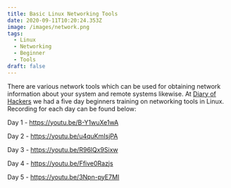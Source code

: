 ```yaml
---
title: Basic Linux Networking Tools
date: 2020-09-11T10:20:24.353Z
image: /images/network.png
tags:
  - Linux
  - Networking
  - Beginner
  - Tools
draft: false
---
```

There are various network tools which can be used for obtaining network information about your system and remote systems likewise. At [Diary of Hackers](https://diaryofhackers.com) we had a five day beginners training on networking tools in Linux. Recording for each day can be found below:

Day 1 - <https://youtu.be/B-Y1wuXe1wA>

Day 2 - <https://youtu.be/u4quKmIsjPA>

Day 3 - <https://youtu.be/R96lQx9Sixw>

Day 4 - <https://youtu.be/Ffive0Razjs>

Day 5 - <https://youtu.be/3Npn-pyE7MI>